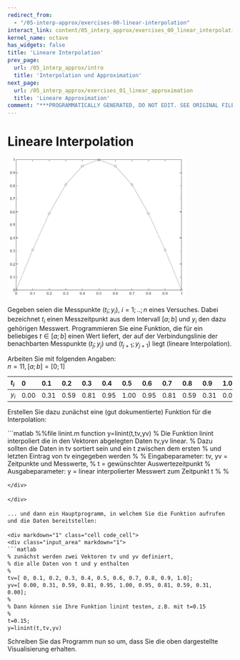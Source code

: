 ```yaml
---
redirect_from:
  - "/05-interp-approx/exercises-00-linear-interpolation"
interact_link: content/05_interp_approx/exercises_00_linear_interpolation.ipynb
kernel_name: octave
has_widgets: false
title: 'Lineare Interpolation'
prev_page:
  url: /05_interp_approx/intro
  title: 'Interpolation und Approximation'
next_page:
  url: /05_interp_approx/exercises_01_linear_approximation
  title: 'Lineare Approximation'
comment: "***PROGRAMMATICALLY GENERATED, DO NOT EDIT. SEE ORIGINAL FILES IN /content***"
---
```


# Lineare Interpolation

<img src="../images/linear_interpolation.png" width="400" height="315" />

Gegeben seien die Messpunkte $(t_i; y_i)$, $i = 1; ..; n$ eines Versuches. Dabei bezeichnet $t_i$ einen Messzeitpunkt aus dem Intervall $[a; b]$ und $y_i$ den dazu gehörigen Messwert. Programmieren Sie eine Funktion, die für ein beliebiges $t \in [a; b]$ einen Wert liefert, der auf der Verbindungslinie der benachbarten Messpunkte $(t_j ; y_j)$ und $(t_{j+1}; y_{j+1})$ liegt (lineare Interpolation).

Arbeiten Sie mit folgenden Angaben:  
$n = 11, [a; b] = [0; 1]$

| $t_i$ | 0   | 0.1 | 0.2 | 0.3 | 0.4 | 0.5 | 0.6 | 0.7 | 0.8 | 0.9 | 1.0 |
|:-------|:---|:---|:---|:---|:---|:---|:---|:---|:---|:---|:---|
| $y_i$ | 0.00 | 0.31 | 0.59 | 0.81 | 0.95  | 1.00 | 0.95 | 0.81 | 0.59 | 0.31 | 0.00 |

Erstellen Sie dazu zunächst eine (gut dokumentierte) Funktion für die Interpolation:

<div markdown="1" class="cell code_cell">
<div class="input_area" markdown="1">
```matlab
%%file linint.m
function y=linint(t,tv,yv)
% Die Funktion linint interpoliert die in den Vektoren abgelegten Daten tv,yv linear.
% Dazu sollten die Daten in tv sortiert sein und ein t zwischen dem ersten
% und letzten Eintrag von tv eingegeben werden
%
% Eingabeparameter: tv, yv = Zeitpunkte und Messwerte,
% t = gewünschter Auswertezeitpunkt
% Ausgabeparameter: y = linear interpolierter Messwert zum Zeitpunkt t
%
%

```
</div>

</div>

... und dann ein Hauptprogramm, in welchem Sie die Funktion aufrufen und die Daten bereitstellen:

<div markdown="1" class="cell code_cell">
<div class="input_area" markdown="1">
```matlab
% zunächst werden zwei Vektoren tv und yv definiert,
% die alle Daten von t und y enthalten
%
tv=[ 0, 0.1, 0.2, 0.3, 0.4, 0.5, 0.6, 0.7, 0.8, 0.9, 1.0];
yv=[ 0.00, 0.31, 0.59, 0.81, 0.95, 1.00, 0.95, 0.81, 0.59, 0.31, 0.00];
%
% Dann können sie Ihre Funktion linint testen, z.B. mit t=0.15
%
t=0.15;
y=linint(t,tv,yv)
```
</div>

</div>

Schreiben Sie das Programm nun so um, dass Sie die oben dargestellte Visualisierung erhalten.
